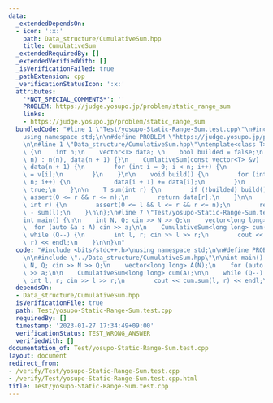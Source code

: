 ```yaml
---
data:
  _extendedDependsOn:
  - icon: ':x:'
    path: Data_structure/CumulativeSum.hpp
    title: CumulativeSum
  _extendedRequiredBy: []
  _extendedVerifiedWith: []
  _isVerificationFailed: true
  _pathExtension: cpp
  _verificationStatusIcon: ':x:'
  attributes:
    '*NOT_SPECIAL_COMMENTS*': ''
    PROBLEM: https://judge.yosupo.jp/problem/static_range_sum
    links:
    - https://judge.yosupo.jp/problem/static_range_sum
  bundledCode: "#line 1 \"Test/yosupo-Static-Range-Sum.test.cpp\"\n#include <bits/stdc++.h>\n\
    using namespace std;\n\n#define PROBLEM \"https://judge.yosupo.jp/problem/static_range_sum\"\
    \n\n#line 1 \"Data_structure/CumulativeSum.hpp\"\ntemplate<class T> struct CumlativeSum\
    \ {\n    int n;\n    vector<T> data; \n    bool builded = false;\n    CumlativeSum(int\
    \ n) : n(n), data(n + 1) {}\n    CumlativeSum(const vector<T> &v) : n(v.size()),\
    \ data(n + 1) {\n        for (int i = 0; i < n; i++) {\n            data[i + 1]\
    \ = v[i];\n        }\n    }\n\n    void build() {\n        for (int i = 0; i <\
    \ n; i++) {\n            data[i + 1] += data[i];\n        }\n        builded =\
    \ true;\n    }\n\n    T sum(int r) {\n        if (!builded) build();\n       \
    \ assert(0 <= r && r <= n);\n        return data[r];\n    }\n\n    T sum(int l,\
    \ int r) {\n        assert(0 <= l && l <= r && r <= n);\n        return sum(r)\
    \ - sum(l);\n    }\n\n};\n#line 7 \"Test/yosupo-Static-Range-Sum.test.cpp\"\n\n\
    int main() {\n\n    int N, Q; cin >> N >> Q;\n    vector<long long> A(N);\n  \
    \  for (auto &a : A) cin >> a;\n\n    CumulativeSum<long long> cum(A);\n\n   \
    \ while (Q--) {\n        int l, r; cin >> l >> r;\n        cout << cum.sum(l,\
    \ r) << endl;\n    }\n\n}\n"
  code: "#include <bits/stdc++.h>\nusing namespace std;\n\n#define PROBLEM \"https://judge.yosupo.jp/problem/static_range_sum\"\
    \n\n#include \"../Data_structure/CumulativeSum.hpp\"\n\nint main() {\n\n    int\
    \ N, Q; cin >> N >> Q;\n    vector<long long> A(N);\n    for (auto &a : A) cin\
    \ >> a;\n\n    CumulativeSum<long long> cum(A);\n\n    while (Q--) {\n       \
    \ int l, r; cin >> l >> r;\n        cout << cum.sum(l, r) << endl;\n    }\n\n}"
  dependsOn:
  - Data_structure/CumulativeSum.hpp
  isVerificationFile: true
  path: Test/yosupo-Static-Range-Sum.test.cpp
  requiredBy: []
  timestamp: '2023-01-27 17:34:49+09:00'
  verificationStatus: TEST_WRONG_ANSWER
  verifiedWith: []
documentation_of: Test/yosupo-Static-Range-Sum.test.cpp
layout: document
redirect_from:
- /verify/Test/yosupo-Static-Range-Sum.test.cpp
- /verify/Test/yosupo-Static-Range-Sum.test.cpp.html
title: Test/yosupo-Static-Range-Sum.test.cpp
---
```

